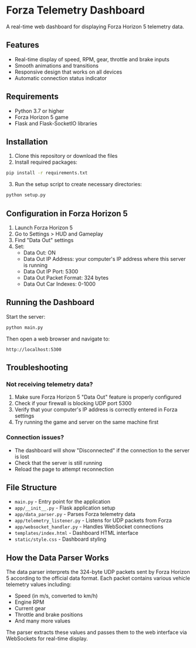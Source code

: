# Forza Telemetry Dashboard

A real-time web dashboard for displaying Forza Horizon 5 telemetry data.

## Features

- Real-time display of speed, RPM, gear, throttle and brake inputs
- Smooth animations and transitions
- Responsive design that works on all devices
- Automatic connection status indicator

## Requirements

- Python 3.7 or higher
- Forza Horizon 5 game
- Flask and Flask-SocketIO libraries

## Installation

1. Clone this repository or download the files
2. Install required packages:

```bash
pip install -r requirements.txt
```

3. Run the setup script to create necessary directories:

```bash
python setup.py
```

## Configuration in Forza Horizon 5

1. Launch Forza Horizon 5
2. Go to Settings > HUD and Gameplay
3. Find "Data Out" settings
4. Set:
   - Data Out: ON
   - Data Out IP Address: your computer's IP address where this server is running
   - Data Out IP Port: 5300
   - Data Out Packet Format: 324 bytes
   - Data Out Car Indexes: 0-1000

## Running the Dashboard

Start the server:

```bash
python main.py
```

Then open a web browser and navigate to:
```
http://localhost:5300
```

## Troubleshooting

### Not receiving telemetry data?

1. Make sure Forza Horizon 5 "Data Out" feature is properly configured
2. Check if your firewall is blocking UDP port 5300
3. Verify that your computer's IP address is correctly entered in Forza settings
4. Try running the game and server on the same machine first

### Connection issues?

- The dashboard will show "Disconnected" if the connection to the server is lost
- Check that the server is still running
- Reload the page to attempt reconnection

## File Structure

- `main.py` - Entry point for the application
- `app/__init__.py` - Flask application setup
- `app/data_parser.py` - Parses Forza telemetry data
- `app/telemetry_listener.py` - Listens for UDP packets from Forza
- `app/websocket_handler.py` - Handles WebSocket connections
- `templates/index.html` - Dashboard HTML interface
- `static/style.css` - Dashboard styling

## How the Data Parser Works

The data parser interprets the 324-byte UDP packets sent by Forza Horizon 5 according to the official data format. Each packet contains various vehicle telemetry values including:

- Speed (in m/s, converted to km/h)
- Engine RPM
- Current gear
- Throttle and brake positions
- And many more values

The parser extracts these values and passes them to the web interface via WebSockets for real-time display.